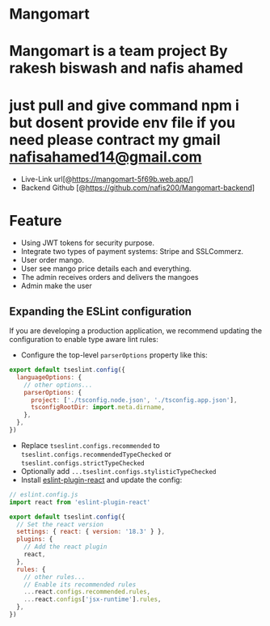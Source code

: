 # Mangomart

# Mangomart is a team project By rakesh biswash and nafis ahamed

# just pull and give command npm i but dosent provide env file if you need please contract my gmail nafisahamed14@gmail.com

- Live-Link url[@https://mangomart-5f69b.web.app/]
- Backend Github [@https://github.com/nafis200/Mangomart-backend]

# Feature 

 - Using JWT tokens for security purpose.
 - Integrate two types of payment systems: Stripe and SSLCommerz.
 - User order mango.
 - User see mango price details each and everything.
 - The admin receives orders and delivers the mangoes
 - Admin make the user

## Expanding the ESLint configuration

If you are developing a production application, we recommend updating the configuration to enable type aware lint rules:

- Configure the top-level `parserOptions` property like this:

```js
export default tseslint.config({
  languageOptions: {
    // other options...
    parserOptions: {
      project: ['./tsconfig.node.json', './tsconfig.app.json'],
      tsconfigRootDir: import.meta.dirname,
    },
  },
})
```

- Replace `tseslint.configs.recommended` to `tseslint.configs.recommendedTypeChecked` or `tseslint.configs.strictTypeChecked`
- Optionally add `...tseslint.configs.stylisticTypeChecked`
- Install [eslint-plugin-react](https://github.com/jsx-eslint/eslint-plugin-react) and update the config:

```js
// eslint.config.js
import react from 'eslint-plugin-react'

export default tseslint.config({
  // Set the react version
  settings: { react: { version: '18.3' } },
  plugins: {
    // Add the react plugin
    react,
  },
  rules: {
    // other rules...
    // Enable its recommended rules
    ...react.configs.recommended.rules,
    ...react.configs['jsx-runtime'].rules,
  },
})
```
